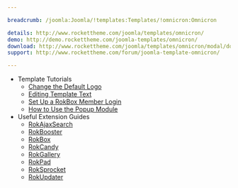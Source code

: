 ```yaml
---

breadcrumb: /joomla:Joomla/!templates:Templates/!omnicron:Omnicron

details: http://www.rockettheme.com/joomla/templates/omnicron/
demo: http://demo.rockettheme.com/joomla-templates/omnicron/
download: http://www.rockettheme.com/joomla/templates/omnicron/modal/downloads
support: http://www.rockettheme.com/forum/joomla-template-omnicron/

---
```


* Template Tutorials
    * [Change the Default Logo](../../basic/how_to_edit_the_logo.md)
    * [Editing Template Text](../../basic/how_to_edit_template_text.md)
    * [Set Up a RokBox Member Login](../../basic/how_to_set_up_a_rokbox_member_login.md)
    * [How to Use the Popup Module](../../basic/how_to_use_popup_module.md)
* Useful Extension Guides
    * [RokAjaxSearch](../../extensions/rokajaxsearch/)
    * [RokBooster](../../extensions/rokbooster/)
    * [RokBox](../../extensions/rokbox/)
    * [RokCandy](../../extensions/rokcandy)
    * [RokGallery](../../extensions/rokgallery/)
    * [RokPad](../../extensions/rokpad/)
    * [RokSprocket](../../extensions/roksprocket/)
    * [RokUpdater](../../extensions/rokupdater/)